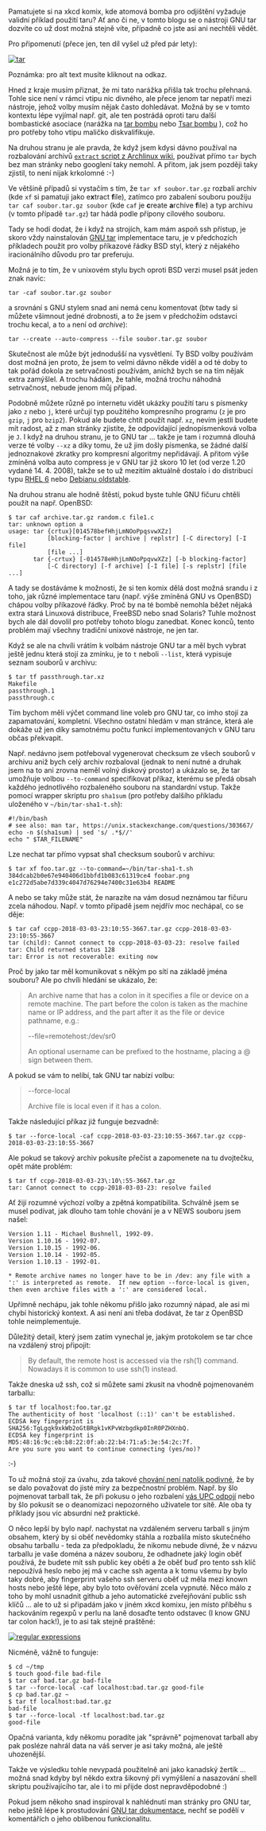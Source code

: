 Pamatujete si na xkcd komix, kde atomová bomba pro odjištění vyžaduje validní
příklad použití taru? Ať ano či ne, v tomto blogu se o nástroji GNU tar dozvíte
co už dost možná stejně víte, případně co jste asi ani nechtěli vědět.

<!--break-->

Pro připomenutí (přece jen, ten díl vyšel už před pár lety):

[![tar](https://imgs.xkcd.com/comics/tar.png)](https://www.xkcd.com/1168/)

Poznámka: pro alt text musíte kliknout na odkaz.

Hned z kraje musím přiznat, že mi tato narážka přišla tak trochu přehnaná.
Tohle sice není v rámci vtipu nic divného, ale přece jenom tar nepatří mezi
nástroje, jehož volby musím nějak často dohledávat. Možná by se v tomto
kontextu lépe vyjímal např. git, ale ten postrádá oproti taru další
bombastické asociace (narážka na [tar
bombu](https://en.wikipedia.org/wiki/Tar_(computing)#Tarbomb) nebo [Tsar
bombu](https://en.wikipedia.org/wiki/Tsar_Bomba)
), což ho pro potřeby toho vtipu maličko diskvalifikuje.

Na druhou stranu je ale pravda, že když jsem kdysi dávno používal na
rozbalování archivů [`extract` script z Archlinux
wiki](https://wiki.archlinux.org/index.php/Bash/Functions#Extract), používat
přímo `tar` bych bez man stránky nebo googlení taky nemohl. A přitom, jak jsem
později taky zjistil, to není nijak krkolomné :-)

Ve většině případů si vystačím s tím, že `tar xf soubor.tar.gz` rozbalí archiv
(kde `xf` si pamatuji jako e**x**tract **f**ile), zatímco pro zabalení souboru
použiju `tar caf soubor.tar.gz soubor` (kde `caf` je **c**reate **a**rchive
**f**ile) a typ archivu (v tomto případě `tar.gz`) tar hádá podle přípony
cílového souboru.

Tady se hodí dodat, že i když na strojích, kam mám aspoň ssh přístup, je skoro
vždy nainstalován [GNU tar](https://www.gnu.org/software/tar/)
implementace taru, je v předchozích příkladech použit pro volby příkazové
řádky BSD styl, který z nějakého iracionálního důvodu pro tar preferuju.

Možná je to tím, že v unixovém stylu bych oproti BSD verzi musel psát jeden
znak navíc:

``` {.kod}
tar -caf soubor.tar.gz soubor
```

a srovnání s GNU stylem snad ani nemá cenu komentovat (btw tady si můžete
všimnout jedné drobnosti, a to  že jsem v předchožím odstavci trochu kecal, a
to `a` není od *archive*):

``` {.kod}
tar --create --auto-compress --file soubor.tar.gz soubor
```

Skutečnost ale může být jednodušší na vysvětlení. Ty BSD volby
používám dost možná jen proto, že jsem to velmi dávno někde viděl a od té
doby to tak pořád dokola ze setrvačnosti používám, anichž bych se na tím nějak
extra zamýšlel. A trochu hádám, že tahle, možná trochu náhodná setrvačnost,
nebude jenom můj případ.

Podobně můžete různě po internetu vidět ukázky použití taru s písmenky jako
`z` nebo `j`, které určují typ použitého kompresního programu (`z` je pro
`gzip`, `j` pro `bzip2`).
Pokud ale budete chtít použít např. `xz`, nevím jestli budete mít radost,
až z man stránky zjistíte, že odpovídající jednopísmenková volba je `J`.
I když na druhou stranu, je to GNU tar ... takže je tam i rozumná dlouhá verze
té volby `--xz` a díky tomu, že už jim došly písmenka, se žádné další
jednoznakové zkratky pro kompresní algoritmy nepřidávají.
A přitom výše zmíněná volba auto compress je v GNU tar již skoro 10 let
(od verze 1.20 vydané 14. 4. 2008), takže se to už mezitím
aktuálně dostalo i do distribucí typu [RHEL 6](http://ftp.redhat.com/redhat/linux/enterprise/6Server/en/os/SRPMS/tar-1.23-15.el6_8.src.rpm)
nebo [Debianu oldstable](https://packages.debian.org/jessie/tar).

Na druhou stranu ale hodně štěstí, pokud byste tuhle GNU fičuru chtěli použít
na např. OpenBSD:

``` {.kod}
$ tar caf archive.tar.gz random.c file1.c
tar: unknown option a
usage: tar {crtux}[014578befHhjLmNOoPpqsvwXZz]
           [blocking-factor | archive | replstr] [-C directory] [-I file]
           [file ...]
       tar {-crtux} [-014578eHhjLmNOoPpqvwXZz] [-b blocking-factor]
           [-C directory] [-f archive] [-I file] [-s replstr] [file ...]
```

A tady se dostáváme k možnosti, že si ten komix dělá dost možná srandu i z
toho, jak různé implementace taru (např. výše zmíněná GNU vs OpenBSD) chápou
volby příkazové řádky. Proč by na té bombě nemohla běžet nějaká extra stará
Linuxová distribuce, FreeBSD nebo snad Solaris? Tuhle možnost bych ale dál
dovolil pro potřeby tohoto blogu zanedbat. Konec konců, tento problém mají
všechny tradiční unixové nástroje, ne jen tar.

Když se ale na chvíli vrátím k volbám nástroje GNU tar a měl bych vybrat
ještě jednu která stojí za zmínku, je to `t` neboli `--list`, která vypisuje
seznam souborů v archivu:

``` {.kod}
$ tar tf passthrough.tar.xz
Makefile
passthrough.1
passthrough.c
```

Tím bychom měli výčet command line voleb pro GNU tar, co imho stojí za
zapamatování, kompletní. Všechno ostatní hledám v man stránce, která ale dokáže
už jen díky samotnému počtu funkcí implementovaných v GNU taru občas překvapit.

Např. nedávno jsem potřeboval vygenerovat checksum ze všech souborů v archivu
aniž bych celý archiv rozbaloval (jednak to není nutné a druhak jsem
na to ani zrovna neměl volný diskový prostor) a ukázalo se, že tar umožňuje
volbou `--to-command` specifikovat příkaz, kterému se předá obsah každého
jednotlivého rozbaleného souboru na standardní vstup.
Takže pomocí wrapper skriptu pro `sha1sum` (pro potřeby dalšího příkladu
uloženého v `~/bin/tar-sha1-t.sh`):

``` {.kod}
#!/bin/bash
# see also: man tar, https://unix.stackexchange.com/questions/303667/
echo -n $(sha1sum) | sed 's/ .*$//'
echo " $TAR_FILENAME"
```

Lze nechat tar přímo vypsat sha1 checksum souborů v archivu:

``` {.kod}
$ tar xf foo.tar.gz --to-command=~/bin/tar-sha1-t.sh
384dcab2b0e67e940406d1bbfd1b083c61319ce4 foobar.png
e1c272d5abe7d339c4047d76294e7400c31e63b4 README
```

A nebo se taky může stát, že narazíte na vám dosud neznámou tar fičuru zcela
náhodou. Např. v tomto případě jsem nejdřív moc nechápal, co se děje:

``` {.kod}
$ tar caf ccpp-2018-03-03-23:10:55-3667.tar.gz ccpp-2018-03-03-23:10:55-3667
tar (child): Cannot connect to ccpp-2018-03-03-23: resolve failed
tar: Child returned status 128
tar: Error is not recoverable: exiting now
```

Proč by jako tar měl komunikovat s někým po sítí na základě jména souboru? Ale
po chvíli hledání se ukázalo, že:

> An archive name that has a colon in it specifies a file or device on a
> remote machine. The part before the colon is taken as the machine name or IP
> address, and the part after it as the file or device pathname, e.g.:
>
> --file=remotehost:/dev/sr0
>
> An optional username can be prefixed to the hostname, placing a @ sign
> between them.

A pokud se vám to nelíbí, tak GNU tar nabízí volbu:

> --force-local
>
> Archive file is local even if it has a colon.

Takže následující příkaz již funguje bezvadně:

``` {.kod}
$ tar --force-local -caf ccpp-2018-03-03-23:10:55-3667.tar.gz ccpp-2018-03-03-23:10:55-3667
```

Ale pokud se takový archiv pokusíte přečíst a zapomenete na tu dvojtečku, opět
máte problém:

``` {.kod}
$ tar tf ccpp-2018-03-03-23\:10\:55-3667.tar.gz
tar: Cannot connect to ccpp-2018-03-03-23: resolve failed
```

Ať žijí rozumné výchozí volby a zpětná kompatibilita. Schválně jsem se musel
podívat, jak dlouho tam tohle chování je a v NEWS souboru jsem našel:

``` {.kod}
Version 1.11 - Michael Bushnell, 1992-09.
Version 1.10.16 - 1992-07.
Version 1.10.15 - 1992-06.
Version 1.10.14 - 1992-05.
Version 1.10.13 - 1992-01.

* Remote archive names no longer have to be in /dev: any file with a
':' is interpreted as remote.  If new option --force-local is given,
then even archive files with a ':' are considered local.
```

Upřímně nechápu, jak tohle někomu přišlo jako rozumný nápad, ale asi mi chybí
historický kontext. A asi není ani třeba dodávat, že tar z OpenBSD tohle
neimplementuje.

Důležitý detail, který jsem zatím vynechal je, jakým protokolem se tar chce
na vzdálený stroj připojit:

> By default, the remote host is accessed via the rsh(1) command.  Nowadays it
> is common to use ssh(1) instead.

Takže dneska už ssh, což si můžete sami zkusit na vhodně pojmenovaném tarballu:

``` {.kod}
$ tar tf localhost:foo.tar.gz
The authenticity of host 'localhost (::1)' can't be established.
ECDSA key fingerprint is SHA256:TgLgqk9xkWb2oGtBRgk1vKPvWzbgdkp0InR0PZHXnbQ.
ECDSA key fingerprint is MD5:48:16:9c:eb:b8:22:0f:ab:22:b4:71:a5:3e:54:2c:7f.
Are you sure you want to continue connecting (yes/no)?
```

:-)

To už možná stojí za úvahu, zda takové [chování není natolik
podivné](http://www.abclinuxu.cz/blog/c/2018/1/shellova-zabava/diskuse#5), že
by se dalo považovat do jisté míry za bezpečnostní problém. Např. by šlo
pojmenovat tarball tak, že při pokusu o jeho rozbalení [vás UPC
odpojí](http://www.abclinuxu.cz/portal/poradna/show/434589#2) nebo by šlo
pokusit se o deanomizaci nepozorného uživatele tor sítě. Ale oba ty příklady
jsou víc absurdní než praktické.

O něco lepší by bylo např. nachystat na vzdáleném
serveru tarball s jiným obsahem, který by si oběť nevědomky stáhla a rozbalila
místo skutečného obsahu tarballu - teda za předpokladu, že nikomu nebude divné,
že v názvu tarballu je vaše doména a název souboru, že odhadnete jaký login
oběť používá, že budete mít ssh public key oběti a že oběť buď pro tento ssh
klíč nepoužívá heslo nebo jej má v cache ssh agenta a k tomu všemu by bylo taky
dobré, aby fingerprint vašeho ssh serveru oběť už měla mezi known hosts nebo
ještě lépe, aby bylo toto ověřování zcela vypnuté. Něco
málo z toho by mohl usnadnit github a jeho automatické zveřejňování public ssh
klíčů ...  ale to už si připadám jako v jiném xkcd komixu, jen místo příběhu s
hackováním regexpů v perlu na laně dosaďte tento odstavec (I know GNU tar colon
hack!), je to asi tak stejně praštěné:

[![regular expressions](https://imgs.xkcd.com/comics/regular_expressions.png)](https://www.xkcd.com/208/)

Nicméně, vážně to funguje:

``` {.kod}
$ cd ~/tmp
$ touch good-file bad-file
$ tar caf bad.tar.gz bad-file
$ tar --force-local -caf localhost:bad.tar.gz good-file
$ cp bad.tar.gz ~
$ tar tf localhost:bad.tar.gz
bad-file
$ tar --force-local -tf localhost:bad.tar.gz
good-file
```

Opačná varianta, kdy někomu poradíte jak "správně" pojmenovat tarball aby pak
posléze nahrál data na váš server je asi taky možná, ale ještě uhozenější.

Takže ve výsledku tohle nevypadá použitelně ani jako kanadský žertík ... možná
snad kdyby byl někdo extra šikovný při vymýšlení a nasazování shell skriptu
používajícího tar, ale i to mi přijde dost nepravděpodobné :)

Pokud jsem někoho snad inspiroval k nahlédnutí man stránky pro GNU tar, nebo
ještě lépe k prostudování [GNU tar
dokumentace](https://www.gnu.org/software/tar/manual/tar.html), nechť se podělí
v komentářích o jeho oblíbenou funkcionalitu.

<!-- anketa

V příkazové řádce používám pro tar volby typu:
* bsd (c)
* unix (-c)
* gnu (--create)

Bombu z komixu bych:
* s klidem odjistil
* nechal/přinutil explodovat

Tu věc s dvojteckou v názvu tarballu jsem:
* neznal
* znal ale nepoužíval
* znal a používal

Je ta věc s dvojteckou bezpečnostní problém?:
* ano
* ne
-->
